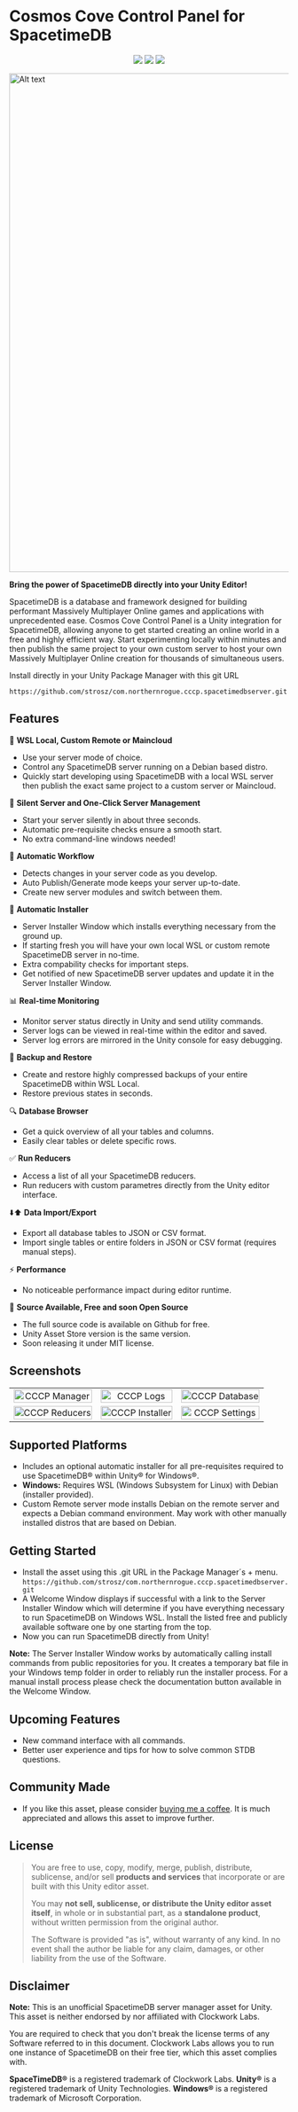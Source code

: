 # Cosmos Cove Control Panel for SpacetimeDB
<p align="center">
<a href="https://github.com/strosz/com.northernrogue.cccp.spacetimedbserver"><img src="https://img.shields.io/badge/Made%20with-Unity-57b9d3.svg?style=flat&logo=unity"></a>
<a href="https://github.com/strosz/com.northernrogue.cccp.spacetimedbserver"><img src="https://img.shields.io/github/v/release/strosz/com.northernrogue.cccp.spacetimedbserver?color=%23ff00a0&include_prereleases&label=version&sort=semver&style=flat-square"></a>
<a href="https://ko-fi.com/northernrogue"><img src="https://img.shields.io/badge/buy%20me%20a%20ko-fi-8A2BE2"></a>
</p>
<img src="https://northernrogue.se/cosmos_cover_newupdate.png" alt="Alt text" width="900">

**Bring the power of SpacetimeDB directly into your Unity Editor!**

SpacetimeDB is a database and framework designed for building performant Massively Multiplayer Online games and applications with unprecedented ease. Cosmos Cove Control Panel is a Unity integration for SpacetimeDB, allowing anyone to get started creating an online world in a free and highly efficient way. Start experimenting locally within minutes and then publish the same project to your own custom server to host your own Massively Multiplayer Online creation for thousands of simultaneous users.

Install directly in your Unity Package Manager with this git URL

```https://github.com/strosz/com.northernrogue.cccp.spacetimedbserver.git```

## Features

🌌 **WSL Local, Custom Remote or Maincloud**
   - Use your server mode of choice.
   - Control any SpacetimeDB server running on a Debian based distro.
   - Quickly start developing using SpacetimeDB with a local WSL server then publish the exact same project to a custom server or Maincloud.

🚀 **Silent Server and One-Click Server Management**
   - Start your server silently in about three seconds.
   - Automatic pre-requisite checks ensure a smooth start.
   - No extra command-line windows needed!

🔄 **Automatic Workflow**
   - Detects changes in your server code as you develop.
   - Auto Publish/Generate mode keeps your server up-to-date.
   - Create new server modules and switch between them.

🌱 **Automatic Installer**
   - Server Installer Window which installs everything necessary from the ground up.
   - If starting fresh you will have your own local WSL or custom remote SpacetimeDB server in no-time.
   - Extra compability checks for important steps.
   - Get notified of new SpacetimeDB server updates and update it in the Server Installer Window.

📊 **Real-time Monitoring**
   - Monitor server status directly in Unity and send utility commands.
   - Server logs can be viewed in real-time within the editor and saved.
   - Server log errors are mirrored in the Unity console for easy debugging.

💾 **Backup and Restore**
   - Create and restore highly compressed backups of your entire SpacetimeDB within WSL Local.
   - Restore previous states in seconds.

🔍 **Database Browser**
   - Get a quick overview of all your tables and columns.
   - Easily clear tables or delete specific rows.

✅ **Run Reducers**
   - Access a list of all your SpacetimeDB reducers.
   - Run reducers with custom parametres directly from the Unity editor interface.

⬇️⬆️ **Data Import/Export**
   - Export all database tables to JSON or CSV format.
   - Import single tables or entire folders in JSON or CSV format (requires manual steps).

⚡ **Performance**
   - No noticeable performance impact during editor runtime.

🔧 **Source Available, Free and soon Open Source**
   - The full source code is available on Github for free.
   - Unity Asset Store version is the same version.
   - Soon releasing it under MIT license.

## Screenshots
<div align="center">
  <table style="max-width: 600px;">
    <tr>
      <td style="text-align: center;">
        <img src="https://www.northernrogue.se/CCCP/cccp_manager.png" alt="CCCP Manager" style="width: 100%; max-width: 250px; height: auto; display: block; margin-left: auto; margin-right: auto;">
      </td>
      <td style="text-align: center;">
        <img src="https://www.northernrogue.se/CCCP/cccp_logs.png" alt="CCCP Logs" style="width: 100%; max-width: 250px; height: auto; display: block; margin-left: auto; margin-right: auto;">
      </td>
      <td style="text-align: center;">
        <img src="https://www.northernrogue.se/CCCP/cccp_database.png" alt="CCCP Database" style="width: 100%; max-width: 250px; height: auto; display: block; margin-left: auto; margin-right: auto;">
      </td>
    </tr>
    <tr>
      <td style="text-align: center;">
        <img src="https://www.northernrogue.se/CCCP/cccp_reducers.png" alt="CCCP Reducers" style="width: 100%; max-width: 250px; height: auto; display: block; margin-left: auto; margin-right: auto;">
      </td>
      <td style="text-align: center;">
        <img src="https://www.northernrogue.se/CCCP/cccp_installer.png" alt="CCCP Installer" style="width: 100%; max-width: 250px; height: auto; display: block; margin-left: auto; margin-right: auto;">
      </td>
      <td style="text-align: center;">
        <img src="https://www.northernrogue.se/CCCP/cccp_settings.png" alt="CCCP Settings" style="width: 100%; max-width: 250px; height: auto; display: block; margin-left: auto; margin-right: auto;">
      </td>
    </tr>
  </table>
</div>

## Supported Platforms

   *   Includes an optional automatic installer for all pre-requisites required to use SpacetimeDB® within Unity® for Windows®.
   *   **Windows:** Requires WSL (Windows Subsystem for Linux) with Debian (installer provided).
   *   Custom Remote server mode installs Debian on the remote server and expects a Debian command environment. May work with other manually installed distros that are based on Debian.

## Getting Started
   - Install the asset using this .git URL in the Package Manager´s + menu.<br>
   ```https://github.com/strosz/com.northernrogue.cccp.spacetimedbserver.git```
   - A Welcome Window displays if successful with a link to the Server Installer Window which will determine if you have everything necessary to run SpacetimeDB on Windows WSL. Install the listed free and publicly available software one by one starting from the top. 
   - Now you can run SpacetimeDB directly from Unity!

   **Note:** The Server Installer Window works by automatically calling install commands from public repositories for you. It creates a temporary bat file in your Windows temp folder in order to reliably run the installer process. For a manual install process please check the documentation button available in the Welcome Window.

## Upcoming Features
   - New command interface with all commands.
   - Better user experience and tips for how to solve common STDB questions.

## Community Made
   - If you like this asset, please consider <a href="https://ko-fi.com/northernrogue">buying me a coffee</a>. It is much appreciated and allows this asset to improve further.

## License
> You are free to use, copy, modify, merge, publish, distribute, sublicense, and/or sell **products and services** that incorporate or are built with this Unity editor asset.  
>  
> You may **not sell, sublicense, or distribute the Unity editor asset itself**, in whole or in substantial part, as a **standalone product**, without written permission from the original author.  
>  
> The Software is provided "as is", without warranty of any kind. In no event shall the author be liable for any claim, damages, or other liability from the use of the Software.

## Disclaimer

   **Note:** This is an unofficial SpacetimeDB server manager asset for Unity. This asset is neither endorsed by nor affiliated with Clockwork Labs.

   You are required to check that you don't break the license terms of any Software referred to in this document. Clockwork Labs allows you to run one instance of SpacetimeDB on their free tier, which this asset complies with.

**SpaceTimeDB®** is a registered trademark of Clockwork Labs. 
**Unity®** is a registered trademark of Unity Technologies.
**Windows®** is a registered trademark of Microsoft Corporation.